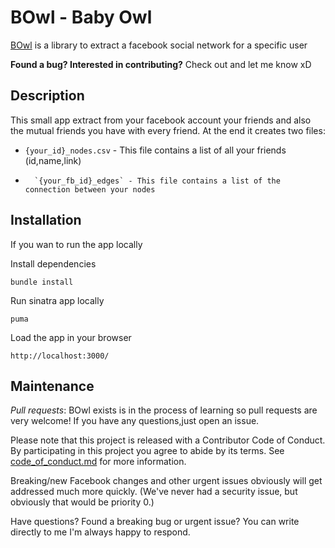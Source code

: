 BOwl - Baby Owl 
====
[BOwl](https://github.com/eduardo-salazar/bowl) is a library to extract a facebook social network for a specific user


**Found a bug? Interested in contributing?** Check out and let me know xD

Description
-----------
This small app extract from your facebook account your friends and also the mutual friends you have with every friend. At the end it creates two files:
*   `{your_id}_nodes.csv` - This file contains a list of all your friends (id,name,link)
*		`{your_fb_id}_edges` - This file contains a list of the connection between your nodes

Installation
-----------

If you wan to run the app locally 

Install dependencies
```
bundle install
```

Run sinatra app locally
```
puma
```

Load the app in your browser
```
http://localhost:3000/
```


Maintenance
-----------

_Pull requests_: BOwl exists is in the process of learning so pull requests are very welcome! If you have any questions,just open an issue.

Please note that this project is released with a Contributor Code of Conduct. By participating in
this project you agree to abide by its terms. See
[code_of_conduct.md](https://github.com/eduardo-salazar/bowl/blob/master/code_of_conduct.md) for more information.

Breaking/new Facebook changes and other urgent issues obviously will get addressed much more
quickly. (We've never had a security issue, but obviously that would be priority 0.)

Have questions? Found a breaking bug or urgent issue? You can write directly to me
I'm always happy to respond.
